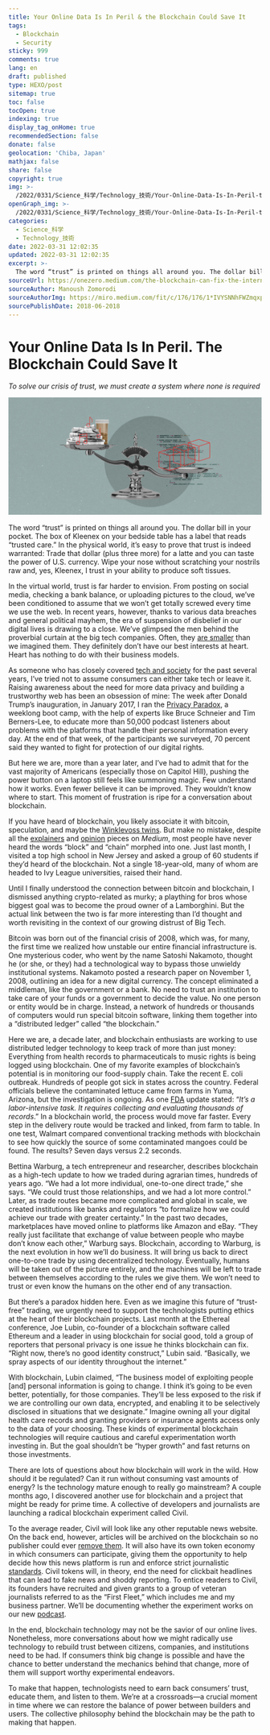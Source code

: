 ```yaml
---
title: Your Online Data Is In Peril & the Blockchain Could Save It
tags:
  - Blockchain
  - Security
sticky: 999
comments: true
lang: en
draft: published
type: HEXO/post
sitemap: true
toc: false
tocOpen: true
indexing: true
display_tag_onHome: true
recommendedSection: false
donate: false
geolocation: 'Chiba, Japan'
mathjax: false
share: false
copyright: true
img: >-
  /2022/0331/Science_科学/Technology_技術/Your-Online-Data-Is-In-Peril-the-Blockchain-Could-Save-It/Data_Attacker.png
openGraph_img: >-
  /2022/0331/Science_科学/Technology_技術/Your-Online-Data-Is-In-Peril-the-Blockchain-Could-Save-It/Data_Attacker.png
categories:
  - Science_科学
  - Technology_技術
date: 2022-03-31 12:02:35
updated: 2022-03-31 12:02:35
excerpt: >-
  The word “trust” is printed on things all around you. The dollar bill in your pocket. The box of Kleenex on your bedside table has a label that reads “trusted care.” In the physical world, it’s easy to prove that trust is indeed warranted...
sourceUrl: https://onezero.medium.com/the-blockchain-can-fix-the-internet-dfeeddb9338d
sourceAuthor: Manoush Zomorodi
sourceAuthorImg: https://miro.medium.com/fit/c/176/176/1*IVYSNNhFWZmqxpPRzKtaZQ.jpeg
sourcePublishDate: 2018-06-2018
---
```

# Your Online Data Is In Peril. The Blockchain Could Save It
 *To solve our crisis of trust, we must create a system where none is required*

 ![Illustration by Jessica Siao](./Your-Online-Data-Is-In-Peril-the-Blockchain-Could-Save-It/1_AC3T6bT4_E5N81lNsc1Piw.png)

 The word “trust” is printed on things all around you. The dollar bill in your pocket. The box of Kleenex on your bedside table has a label that reads “trusted care.” In the physical world, it’s easy to prove that trust is indeed warranted: Trade that dollar (plus three more) for a latte and you can taste the power of U.S. currency. Wipe your nose without scratching your nostrils raw and, yes, Kleenex, I trust in your ability to produce soft tissues.

 In the virtual world, trust is far harder to envision. From posting on social media, checking a bank balance, or uploading pictures to the cloud, we’ve been conditioned to assume that we won’t get totally screwed every time we use the web. In recent years, however, thanks to various data breaches and general political mayhem, the era of suspension of disbelief in our digital lives is drawing to a close. We’ve glimpsed the men behind the proverbial curtain at the big tech companies. Often, they [are smaller](https://medium.com/s/story/the-smallness-of-mark-zuckerberg-4e94a88bba02) than we imagined them. They definitely don’t have our best interests at heart. Heart has nothing to do with their business models.

 As someone who has closely covered [tech and society](https://www.amazon.com/Bored-Brilliant-Spacing-Productive-Creative-ebook/dp/B06VTZYPTF) for the past several years, I’ve tried not to assume consumers can either take tech or leave it. Raising awareness about the need for more data privacy and building a trustworthy web has been an obsession of mine: The week after Donald Trump’s inauguration, in January 2017, I ran the [Privacy Paradox](https://project.wnyc.org/privacy-paradox/), a weeklong boot camp, with the help of experts like Bruce Schneier and Tim Berners-Lee, to educate more than 50,000 podcast listeners about problems with the platforms that handle their personal information every day. At the end of that week, of the participants we surveyed, 70 percent said they wanted to fight for protection of our digital rights.

 But here we are, more than a year later, and I’ve had to admit that for the vast majority of Americans (especially those on Capitol Hill), pushing the power button on a laptop still feels like summoning magic. Few understand how it works. Even fewer believe it can be improved. They wouldn’t know where to start. This moment of frustration is ripe for a conversation about blockchain.

 If you have heard of blockchain, you likely associate it with bitcoin, speculation, and maybe the [Winklevoss twins](https://www.bloomberg.com/news/videos/2018-02-07/winklevoss-brothers-are-long-on-cryptocurrencies-video). But make no mistake, despite all the [explainers](https://medium.com/@jimmysong/why-blockchain-is-hard-60416ea4c5c) and [opinion](https://medium.com/@kaistinchcombe/decentralized-and-trustless-crypto-paradise-is-actually-a-medieval-hellhole-c1ca122efdec) pieces on *Medium*, most people have never heard the words “block” and “chain” morphed into one. Just last month, I visited a top high school in New Jersey and asked a group of 60 students if they’d heard of the blockchain. Not a single 18-year-old, many of whom are headed to Ivy League universities, raised their hand.

 Until I finally understood the connection between bitcoin and blockchain, I dismissed anything crypto-related as murky; a plaything for bros whose biggest goal was to become the proud owner of a Lamborghini. But the actual link between the two is far more interesting than I’d thought and worth revisiting in the context of our growing distrust of Big Tech.
 
 Bitcoin was born out of the financial crisis of 2008, which was, for many, the first time we realized how unstable our entire financial infrastructure is. One mysterious coder, who went by the name Satoshi Nakamoto, thought he (or she, or they) had a technological way to bypass those unwieldy institutional systems. Nakamoto posted a research paper on November 1, 2008, outlining an idea for a new digital currency. The concept eliminated a middleman, like the government or a bank. No need to trust an institution to take care of your funds or a government to decide the value. No one person or entity would be in charge. Instead, a network of hundreds or thousands of computers would run special bitcoin software, linking them together into a “distributed ledger” called “the blockchain.”

 Here we are, a decade later, and blockchain enthusiasts are working to use distributed ledger technology to keep track of more than just money: Everything from health records to pharmaceuticals to music rights is being logged using blockchain. One of my favorite examples of blockchain’s potential is in monitoring our food-supply chain. Take the recent E. coli outbreak. Hundreds of people got sick in states across the country. Federal officials believe the contaminated lettuce came from farms in Yuma, Arizona, but the investigation is ongoing. As one [FDA](https://blogs.fda.gov/fdavoice/index.php/2018/05/fda-update-on-traceback-related-to-the-e-coli-o157h7-outbreak-linked-to-romaine-lettuce/) update stated: “*It’s a labor-intensive task. It requires collecting and evaluating thousands of records*.” In a blockchain world, the process would move far faster. Every step in the delivery route would be tracked and linked, from farm to table. In one test, Walmart compared conventional tracking methods with blockchain to see how quickly the source of some contaminated mangoes could be found. The results? Seven days versus 2.2 seconds.

 Bettina Warburg, a tech entrepreneur and researcher, describes blockchain as a high-tech update to how we traded during agrarian times, hundreds of years ago. “We had a lot more individual, one-to-one direct trade,” she says. “We could trust those relationships, and we had a lot more control.” Later, as trade routes became more complicated and global in scale, we created institutions like banks and regulators “to formalize how we could achieve our trade with greater certainty.” In the past two decades, marketplaces have moved online to platforms like Amazon and eBay. “They really just facilitate that exchange of value between people who maybe don’t know each other,” Warburg says. Blockchain, according to Warburg, is the next evolution in how we’ll do business. It will bring us back to direct one-to-one trade by using decentralized technology. Eventually, humans will be taken out of the picture entirely, and the machines will be left to trade between themselves according to the rules we give them. We won’t need to trust or even know the humans on the other end of any transaction.

 But there’s a paradox hidden here. Even as we imagine this future of “trust-free” trading, we urgently need to support the technologists putting ethics at the heart of their blockchain projects. Last month at the Ethereal conference, Joe Lubin, co-founder of a blockchain software called Ethereum and a leader in using blockchain for social good, told a group of reporters that personal privacy is one issue he thinks blockchain can fix. “Right now, there’s no good identity construct,” Lubin said. “Basically, we spray aspects of our identity throughout the internet.”

 With blockchain, Lubin claimed, “The business model of exploiting people [and] personal information is going to change. I think it’s going to be even better, potentially, for those companies. They’ll be less exposed to the risk if we are controlling our own data, encrypted, and enabling it to be selectively disclosed in situations that we designate.” Imagine owning all your digital health care records and granting providers or insurance agents access only to the data of your choosing. These kinds of experimental blockchain technologies will require cautious and careful experimentation worth investing in. But the goal shouldn’t be “hyper growth” and fast returns on those investments.

 There are lots of questions about how blockchain will work in the wild. How should it be regulated? Can it run without consuming vast amounts of energy? Is the technology mature enough to really go mainstream? A couple months ago, I discovered another use for blockchain and a project that might be ready for prime time. A collective of developers and journalists are launching a radical blockchain experiment called Civil.

 To the average reader, Civil will look like any other reputable news website. On the back end, however, articles will be archived on the blockchain so no publisher could ever [remove them](https://qz.com/1119220/the-archives-of-dnainfo-gothamist-chicagoist-laist-and-shanghaiist-are-not-deleted/). It will also have its own token economy in which consumers can participate, giving them the opportunity to help decide how this news platform is run and enforce strict journalistic [standards](https://civil.co/constitution/). Civil tokens will, in theory, end the need for clickbait headlines that can lead to fake news and shoddy reporting. To entice readers to Civil, its founders have recruited and given grants to a group of veteran journalists referred to as the “First Fleet,” which includes me and my business partner. We’ll be documenting whether the experiment works on our new [podcast](http://zigzagpod.com).

 In the end, blockchain technology may not be the savior of our online lives. Nonetheless, more conversations about how we might radically use technology to rebuild trust between citizens, companies, and institutions need to be had. If consumers think big change is possible and have the chance to better understand the mechanics behind that change, more of them will support worthy experimental endeavors.

 To make that happen, technologists need to earn back consumers’ trust, educate them, and listen to them. We’re at a crossroads—a crucial moment in time where we can restore the balance of power between builders and users. The collective philosophy behind the blockchain may be the path to making that happen.
